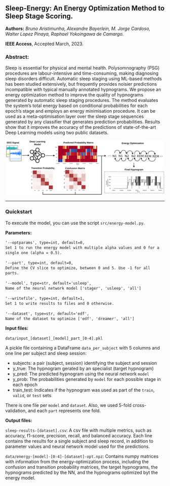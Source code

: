 ## Sleep-Energy: An Energy Optimization Method to Sleep Stage Scoring.

**Authors:** *Bruno Aristimunha, Alexandre Bayerlein, M. Jorge Cardoso, Walter Lopez Pinaya, 
Raphael Yokoingawa de Camargo.* 

**IEEE Access**, Accepted March, 2023.

### Abstract: 
Sleep is essential for physical and mental health. Polysomnography (PSG) procedures
are labour-intensive and time-consuming, making diagnosing sleep disorders difficult. Automatic
sleep staging using ML-based methods has been studied extensively, but frequently provides noisier
predictions incompatible with typical manually annotated hypnograms. We propose an energy
optimization method to improve the quality of hypnograms generated by automatic sleep staging
procedures. The method evaluates the system’s total energy based on conditional probabilities
for each epoch’s stage and employs an energy minimisation procedure. It can be used as a
meta-optimisation layer over the sleep stage sequences generated by any classifier that generates
prediction probabilities. Results show that it improves the accuracy of the predictions of 
state-of-the-art Deep Learning models using two public datasets.

![This is an image](images/sleep-energy-arch.png)

---
### Quickstart

To execute the model, you can use the script `src/energy-model.py`.

**Parameters:**

    '--optparams', type=int, default=0,
    Set 1 to run the energy model with multiple alpha values and 0 for a single one (alpha = 0.5).

    '--part', type=int, default=0,
    Define the CV slice to optimize, between 0 and 5. Use -1 for all parts.

    '--model', type=str, default='usleep',
    Name of the neural network model ['stager', 'usleep', 'all']

    '--writefile', type=int, default=1,
    Set 1 to write results to files and 0 otherwise.

    '--dataset', type=str, default='edf',
    Name of the dataset to optimize ['edf', 'dreamer', 'all']

**Input files:**

`data/input_[dataset]_[model]_part_[0-4].pkl`

A pickle file containing a DataFrame `data_per_subject` with 5 columns and one line per subject and sleep session:

- subjects: a pair (subject, session) identifying the subject and session
- y_true: The hypnogram gerated by an specialist (target hypnogram)
- y_pred: The predicted hypnogram using the neural network `model`
- y_prob: The probabilities generated by `model` for each possible stage in each epoch
- train_test: Indicates if the hypnogram was used as part of the `train`, `valid`, or `test` sets

There is one file per `model` and `dataset`. Also, we used 5-fold cross-validation, and each `part` represents one fold.

**Output files:**

`sleep-results-[dataset].csv`: A csv file with multiple metrics, such as accuracy, f1-score,
precision, recall, and balanced accuracy. Each line contains the results for a single subject and sleep record,
in addition to parameter values and neural network model used for the predictions. 

`data/energy-[model]-[0-4]-[dataset]-opt.npz`: Contains numpy matrices with information from the energy-optimization
process, including the confusion and transition probability matrices, the target hypnograms, 
the hypnograms predicted by the NN, and the hypnograms optimized byt the energy model.
